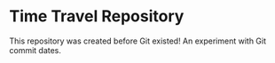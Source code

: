 # Time Travel Repository
This repository was created before Git existed! 
An experiment with Git commit dates.

